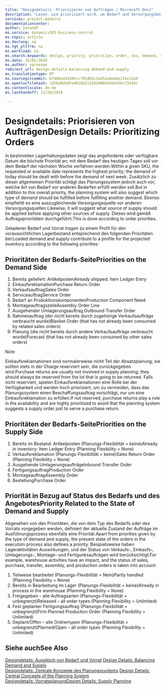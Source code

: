 ```yaml
---
title: "Designdetails -Priorisieren von Aufträgen | Microsoft Docs"
description: "Lesen, wie priorisiert wird, um Bedarf und Versorgungsbedarf zu erfüllen."
services: project-madeira
documentationcenter: 
author: SorenGP
ms.service: dynamics365-business-central
ms.topic: article
ms.devlang: na
ms.tgt_pltfrm: na
ms.workload: na
ms.search.keywords: design, priority, prioritize, order, sku, demand, supply
ms.date: 10/01/2018
ms.author: sgroespe
redirect_url: design-details-balancing-demand-and-supply
ms.translationtype: HT
ms.sourcegitcommit: 67400e424305cc705db5c1bd52a8e4de17ecc5a9
ms.openlocfilehash: 1d58a02bdfe4810d1116d20866d3b435bc7341bc
ms.contentlocale: de-de
ms.lasthandoff: 11/20/2018

---
```

# <a name="design-details-prioritizing-orders"></a><span data-ttu-id="2d5f1-103">Designdetails: Priorisieren von Aufträgen</span><span class="sxs-lookup"><span data-stu-id="2d5f1-103">Design Details: Prioritizing Orders</span></span>
<span data-ttu-id="2d5f1-104">In bestimmten Lagerhaltungsdaten zeigt das angeforderte oder verfügbare Datum die höchste Priorität an; mit dem Bedarf des heutigen Tages soll vor dem Bedarf der nächsten Woche verfahren werden.</span><span class="sxs-lookup"><span data-stu-id="2d5f1-104">Within a given SKU, the requested or available date represents the highest priority; the demand of today should be dealt with before the demand of next week.</span></span> <span data-ttu-id="2d5f1-105">Zusätzlich zu dieser allgemeinen Priorität schlägt das Planungssystem jedoch auch vor, welche Art von Bedarf vor anderen Bedarfen erfüllt werden soll.</span><span class="sxs-lookup"><span data-stu-id="2d5f1-105">But in addition to this overall priority, the planning system will also suggest which type of demand should be fulfilled before fulfilling another demand.</span></span> <span data-ttu-id="2d5f1-106">Ebenso empfiehlt es eine auszugleichende Versorgungsquelle vor anderen Versorgungsquellen.</span><span class="sxs-lookup"><span data-stu-id="2d5f1-106">Likewise, it will suggest what source of supply should be applied before applying other sources of supply.</span></span> <span data-ttu-id="2d5f1-107">Dieses wird gemäß Auftragsprioritäten durchgeführt.</span><span class="sxs-lookup"><span data-stu-id="2d5f1-107">This is done according to order priorities.</span></span>  

<span data-ttu-id="2d5f1-108">Geladener Bedarf und Vorrat tragen zu einem Profil für den voraussichtlichen Lagerbestand entsprechend den folgenden Prioritäten bei:</span><span class="sxs-lookup"><span data-stu-id="2d5f1-108">Loaded demand and supply contribute to a profile for the projected inventory according to the following priorities:</span></span>  

## <a name="priorities-on-the-demand-side"></a><span data-ttu-id="2d5f1-109">Prioritäten der Bedarfs-Seite</span><span class="sxs-lookup"><span data-stu-id="2d5f1-109">Priorities on the Demand Side</span></span>  
1. <span data-ttu-id="2d5f1-110">Bereits geliefert: Artikelposten</span><span class="sxs-lookup"><span data-stu-id="2d5f1-110">Already shipped: Item Ledger Entry</span></span>  
2. <span data-ttu-id="2d5f1-111">Einkaufsreklamation</span><span class="sxs-lookup"><span data-stu-id="2d5f1-111">Purchase Return Order</span></span>  
3. <span data-ttu-id="2d5f1-112">Verkaufsauftrag</span><span class="sxs-lookup"><span data-stu-id="2d5f1-112">Sales Order</span></span>  
4. <span data-ttu-id="2d5f1-113">Serviceauftrag</span><span class="sxs-lookup"><span data-stu-id="2d5f1-113">Service Order</span></span>  
5. <span data-ttu-id="2d5f1-114">Bedarf an Produktionskomponenten</span><span class="sxs-lookup"><span data-stu-id="2d5f1-114">Production Component Need</span></span>  
6. <span data-ttu-id="2d5f1-115">Montageauftragszeile</span><span class="sxs-lookup"><span data-stu-id="2d5f1-115">Assembly Order Line</span></span>  
7. <span data-ttu-id="2d5f1-116">Ausgehender Umlagerungsauftrag.</span><span class="sxs-lookup"><span data-stu-id="2d5f1-116">Outbound Transfer Order</span></span>  
8. <span data-ttu-id="2d5f1-117">Rahmenauftrag (der nicht bereits durch zugehörige Verkaufsaufträge verbraucht wurde)</span><span class="sxs-lookup"><span data-stu-id="2d5f1-117">Blanket Order (that has not already been consumed by related sales orders)</span></span>  
9. <span data-ttu-id="2d5f1-118">Planung (die nicht bereits durch andere Verkaufsaufträge verbraucht wurde)</span><span class="sxs-lookup"><span data-stu-id="2d5f1-118">Forecast (that has not already been consumed by other sales orders)</span></span>  

> [!NOTE]  
>  <span data-ttu-id="2d5f1-119">Einkaufsreklamationen sind normalerweise nicht Teil der Absatzplanung; sie sollten stets in der Charge reserviert sein, die zurückgegeben wird.</span><span class="sxs-lookup"><span data-stu-id="2d5f1-119">Purchase returns are usually not involved in supply planning; they should always be reserved from the lot that is going to be returned.</span></span> <span data-ttu-id="2d5f1-120">Falls nicht reserviert, spielen Einkaufsreklamationen eine Rolle bei der Verfügbarkeit und werden hoch priorisiert, um zu vermeiden, dass das Planungssystem einen Beschaffungsauftrag vorschlägt, nur um eine Einkaufsreklamation zu erfüllen.</span><span class="sxs-lookup"><span data-stu-id="2d5f1-120">If not reserved, purchase returns play a role in the availability and are highly prioritized to avoid that the planning system suggests a supply order just to serve a purchase return.</span></span>  

## <a name="priorities-on-the-supply-side"></a><span data-ttu-id="2d5f1-121">Prioritäten der Bedarfs-Seite</span><span class="sxs-lookup"><span data-stu-id="2d5f1-121">Priorities on the Supply Side</span></span>  
1. <span data-ttu-id="2d5f1-122">Bereits im Bestand: Artikelposten (Planungs-Flexibilität = keine)</span><span class="sxs-lookup"><span data-stu-id="2d5f1-122">Already in inventory: Item Ledger Entry (Planning Flexibility = None)</span></span>  
2. <span data-ttu-id="2d5f1-123">Verkaufsreklamation (Planungs-Flexibilität = keine)</span><span class="sxs-lookup"><span data-stu-id="2d5f1-123">Sales Return Order (Planning Flexibility = None)</span></span>  
3. <span data-ttu-id="2d5f1-124">Ausgehende Umlagerungsaufträge</span><span class="sxs-lookup"><span data-stu-id="2d5f1-124">Inbound Transfer Order</span></span>  
4. <span data-ttu-id="2d5f1-125">Fertigungsauftrag</span><span class="sxs-lookup"><span data-stu-id="2d5f1-125">Production Order</span></span>  
5. <span data-ttu-id="2d5f1-126">Montageauftrag</span><span class="sxs-lookup"><span data-stu-id="2d5f1-126">Assembly Order</span></span>  
6. <span data-ttu-id="2d5f1-127">Bestellung</span><span class="sxs-lookup"><span data-stu-id="2d5f1-127">Purchase Order</span></span>  

## <a name="priority-related-to-the-state-of-demand-and-supply"></a><span data-ttu-id="2d5f1-128">Priorität in Bezug auf Status des Bedarfs und des Angebotes</span><span class="sxs-lookup"><span data-stu-id="2d5f1-128">Priority Related to the State of Demand and Supply</span></span>  
<span data-ttu-id="2d5f1-129">Abgesehen von den Prioritäten, die von dem Typ des Bedarfs oder des Vorrats vorgegeben werden, definiert der aktuelle Zustand der Aufträge im Ausführungsprozess ebenfalls eine Priorität.</span><span class="sxs-lookup"><span data-stu-id="2d5f1-129">Apart from priorities given by the type of demand and supply, the present state of the orders in the execution process also defines a priority.</span></span> <span data-ttu-id="2d5f1-130">Beispielsweise haben Lageraktivitäten Auswirkungen, und der Status von Verkaufs-, Einkaufs-, Umlagerungs-, Montage- und Fertigunksaufträgen wird berücksichtigt:</span><span class="sxs-lookup"><span data-stu-id="2d5f1-130">For example, warehouse activities have an impact, and the status of sales, purchase, transfer, assembly, and production orders is taken into account:</span></span>  

1. <span data-ttu-id="2d5f1-131">Teilweise bearbeitet (Planungs-Flexibilität = Nein)</span><span class="sxs-lookup"><span data-stu-id="2d5f1-131">Partly handled (Planning Flexibility = None)</span></span>  
2. <span data-ttu-id="2d5f1-132">Bereits in Bearbeitung im Lager (Planungs-Flexibilität = keine)</span><span class="sxs-lookup"><span data-stu-id="2d5f1-132">Already in process in the warehouse (Planning Flexibility = None)</span></span>  
3. <span data-ttu-id="2d5f1-133">Freigegeben - alle Auftragsarten (Planungs-Flexibilität = unbegrenzt)</span><span class="sxs-lookup"><span data-stu-id="2d5f1-133">Released – all order types (Planning Flexibility = Unlimited)</span></span>  
4. <span data-ttu-id="2d5f1-134">Fest geplanter Fertigungsauftrag (Planungs-Flexibilität = unbegrenzt)</span><span class="sxs-lookup"><span data-stu-id="2d5f1-134">Firm Planned Production Order (Planning Flexibility = Unlimited)</span></span>  
5. <span data-ttu-id="2d5f1-135">Geplant/Offen – alle Ordnertypen (Planungs-Flexibilität = unbegrenzt)</span><span class="sxs-lookup"><span data-stu-id="2d5f1-135">Planned/Open – all order types (Planning Flexibility = Unlimited)</span></span>  

## <a name="see-also"></a><span data-ttu-id="2d5f1-136">Siehe auch</span><span class="sxs-lookup"><span data-stu-id="2d5f1-136">See Also</span></span>  
<span data-ttu-id="2d5f1-137">[Designdetails: Ausgleich von Bedarf und Vorrat](design-details-balancing-demand-and-supply.md) </span><span class="sxs-lookup"><span data-stu-id="2d5f1-137">[Design Details: Balancing Demand and Supply](design-details-balancing-demand-and-supply.md) </span></span>  
<span data-ttu-id="2d5f1-138">[Designdetails: Zentrale Konzepte des Planungssystems](design-details-central-concepts-of-the-planning-system.md) </span><span class="sxs-lookup"><span data-stu-id="2d5f1-138">[Design Details: Central Concepts of the Planning System](design-details-central-concepts-of-the-planning-system.md) </span></span>  
[<span data-ttu-id="2d5f1-139">Designdetails: Vorratsplanung</span><span class="sxs-lookup"><span data-stu-id="2d5f1-139">Design Details: Supply Planning</span></span>](design-details-supply-planning.md)

